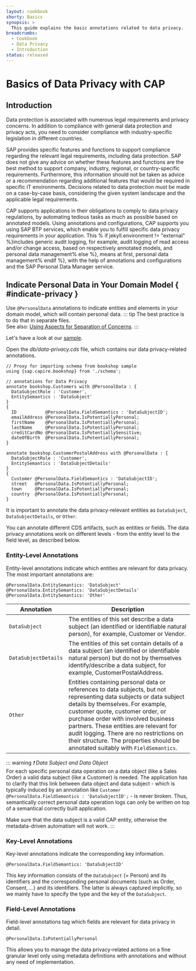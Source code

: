 ```yaml
---
layout: cookbook
shorty: Basics
synopsis: >
  This guide explains the basic annotations related to data privacy.
breadcrumbs:
  - Cookbook
  - Data Privacy
  - Introduction
status: released
---
```

<!--- Migrated: @external/guides/67-Data-Privacy/01-intro.md -> @external/guides/data-privacy/introduction.md -->

# Basics of Data Privacy with CAP

<div v-html="$frontmatter.synopsis" />


## Introduction


Data protection is associated with numerous legal requirements and privacy concerns. In addition to compliance with general data protection and privacy acts, you need to consider compliance with industry-specific legislation in different countries.

SAP provides specific features and functions to support compliance regarding the relevant legal requirements, including data protection. SAP does not give any advice on whether these features and functions are the best method to support company, industry, regional, or country-specific requirements. Furthermore, this information should not be taken as advice or a recommendation regarding additional features that would be required in specific IT environments. Decisions related to data protection must be made on a case-by-case basis, considering the given system landscape and the applicable legal requirements.

CAP supports applications in their obligations to comply to data privacy regulations, by automating tedious tasks as much as possible based on annotated models. Using annotations and configurations, CAP supports you using SAP BTP services, which enable you to fulfill specific data privacy requirements in your application. This % if jekyll.environment != "external" %}includes generic audit logging, for example, audit logging of read access and/or change access, based on respectively annotated models, and personal data management% else %}, means at first, personal data management% endif %}, with the help of annotations and configurations and the SAP Personal Data Manager service.

<span id="sdfgew343244" />

## Indicate Personal Data in Your Domain Model { #indicate-privacy }

Use `@PersonalData` annotations to indicate entities and elements in your domain model, which will contain personal data.
::: tip
The best practice is to do that in separate files. <br>
See also: [Using Aspects for Separation of Concerns](../../guides/domain-modeling#separation-of-concerns).
:::

Let's have a look at our [sample](https://github.com/SAP-samples/cloud-cap-samples/tree/gdpr/gdpr).

Open the _db/data-privacy.cds_ file, which contains our data privacy-related annotations.

```cds
// Proxy for importing schema from bookshop sample
using {sap.capire.bookshop} from './schema';

// annotations for Data Privacy
annotate bookshop.Customers with @PersonalData : {
  DataSubjectRole : 'Customer',
  EntitySemantics : 'DataSubject'
}
{
  ID           @PersonalData.FieldSemantics : 'DataSubjectID';
  emailAddress @PersonalData.IsPotentiallyPersonal;
  firstName    @PersonalData.IsPotentiallyPersonal;
  lastName     @PersonalData.IsPotentiallyPersonal;
  creditCardNo @PersonalData.IsPotentiallySensitive;
  dateOfBirth  @PersonalData.IsPotentiallyPersonal;
}

annotate bookshop.CustomerPostalAddress with @PersonalData : {
  DataSubjectRole : 'Customer',
  EntitySemantics : 'DataSubjectDetails'
}
{
  Customer @PersonalData.FieldSemantics : 'DataSubjectID';
  street   @PersonalData.IsPotentiallyPersonal;
  town     @PersonalData.IsPotentiallyPersonal;
  country  @PersonalData.IsPotentiallyPersonal;
}
```
It is important to annotate the data privacy-relevant entities as `DataSubject`, `DataSubjectDetails`, or `Other`.


You can annotate different CDS artifacts, such as entities or fields. The data privacy annotations work on different levels - from the entity level to the field level, as described below.


### Entity-Level Annotations

Entity-level annotations indicate which entities are relevant for data privacy. The most important annotations are:

<!-- cds-mode: ignore, because it's the same annotation repeated -->
```cds
@PersonalData.EntitySemantics: 'DataSubject'
@PersonalData.EntitySemantics: 'DataSubjectDetails'
@PersonalData.EntitySemantics: 'Other'
```

Annotation            | Description
--------------------- | -------------
`DataSubject`         | The entities of this set describe a data subject (an identified or identifiable natural person), for example, Customer or Vendor.
`DataSubjectDetails`  | The entities of this set contain details of a data subject (an identified or identifiable natural person) but do not by themselves identify/describe a data subject, for example, CustomerPostalAddress.
`Other`             | Entities containing personal data or references to data subjects, but not representing data subjects or data subject details by themselves. For example, customer quote, customer order, or purchase order with involved business partners. These entities are relevant for audit logging. There are no restrictions on their structure. The properties should be annotated suitably with `FieldSemantics`.

::: warning _❗ Data Subject and Data Object_<br>
For each specific personal data operation on a data object (like a Sales Order) a valid data subject (like a Customer) is needed.
The application has to clarify that this link between data object and data subject - which is typically induced by an annotation like
`Customer @PersonalData.FieldSemantics : 'DataSubjectID';` - is never broken. Thus, semantically correct personal data operation logs can only be written on top of a semantical correctly built application.

Make sure that the data subject is a valid CAP entity, otherwise the metadata-driven automatism will not work.
:::

### Key-Level Annotations

Key-level annotations indicate the corresponding key information.

```cds
@PersonalData.FieldSemantics: 'DataSubjectID'
```

This key information consists of the `DataSubject` (= Person) and its identifiers and the corresponding personal documents (such as Order, Consent, ...) and its identifiers. The latter is always captured implicitly, so we mainly have to specify the type and the key of the `DataSubject`.

### Field-Level Annotations

Field-level annotations tag which fields are relevant for data privacy in detail.

```cds
@PersonalData.IsPotentiallyPersonal
```

This allows you to manage the data privacy-related actions on a fine granular level only using metadata definitions with annotations and without any need of implementation.

<div id="field-annos-more" />

<!-- Build that as own guide as soon as it's ready


## Retention Manager

Goal – find out which personal data has to be deleted at a certain point in time.

When?
Find out the correct time for deletion.

What?
Find out the correct amount of data to be deleted.


To support this, we’ll invent some new CDS annotation to mark all possible candidates for 'End of Business' indicating time fields in each legal ground (like Consent, Order etc.).

This new CDS annotation for "End of Business" indicators will serve as input for the retention manager.

An additional configuration at the customer site per type of transactional document defines the actual retention time (like 2 years, 5 years, etc.).
Finally, the retention manager searches all candidates (of natural persons) for possible deletion (across all object types).

Finally, the search results will be cross checked:
Check all legal grounds, if deletion of certain data really is allowed.                                                                (One active Legal ground is sufficient to stop the deletion!)

CDS could support this process by building certain queries - based on annotations - to find out which legal ground is invalid at a certain point in time (tt.mm.yyyy) and no other legal ground (of the same type) per person (DataSubject) exists.

Static implementation for such queries already exists. We try to bring this on a dynamic meta-data-driven level with help of CDS annotations and CDS queries.
 
## Consent Repository

The consent repository is already built with help of CAP and therefore with CDS and with full OData support.

See the [Concent Management Documentation](https://github.../foundation-apps/ConsentManagementDocumentation) for more details.

## Central Business Partner

To reuse the Business Partner from an SAP S/4HANA system, a central Business Partner service is created. If your application makes use of this Business Partner service, you only have to annotate the relation to the Business Partner and your application can make use of the service. In addition, all settings that are necessary to integrate all DPP processes will be performed automatically.

-->
